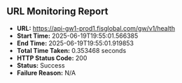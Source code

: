 ## URL Monitoring Report

- **URL:** https://api-gw1-prod1.fisglobal.com/gw/v1/health
- **Start Time:** 2025-06-19T19:55:01.566385
- **End Time:** 2025-06-19T19:55:01.919853
- **Total Time Taken:** 0.353468 seconds
- **HTTP Status Code:** 200
- **Status:** Success
- **Failure Reason:** N/A
